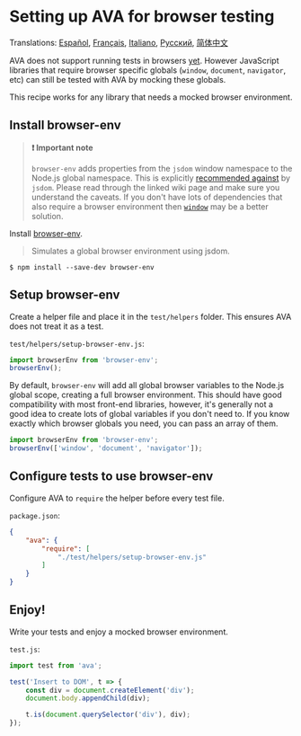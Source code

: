 # Setting up AVA for browser testing

Translations: [Español](https://github.com/avajs/ava-docs/blob/master/es_ES/docs/recipes/browser-testing.md), [Français](https://github.com/avajs/ava-docs/blob/master/fr_FR/docs/recipes/browser-testing.md), [Italiano](https://github.com/avajs/ava-docs/blob/master/it_IT/docs/recipes/browser-testing.md), [Русский](https://github.com/avajs/ava-docs/blob/master/ru_RU/docs/recipes/browser-testing.md), [简体中文](https://github.com/avajs/ava-docs/blob/master/zh_CN/docs/recipes/browser-testing.md)

AVA does not support running tests in browsers [yet](https://github.com/avajs/ava/issues/24). However JavaScript libraries that require browser specific globals (`window`, `document`, `navigator`, etc) can still be tested with AVA by mocking these globals.

This recipe works for any library that needs a mocked browser environment.

## Install browser-env

> **❗️ Important note**
>
>`browser-env` adds properties from the `jsdom` window namespace to the Node.js global namespace. This is explicitly [recommended against](https://github.com/tmpvar/jsdom/wiki/Don't-stuff-jsdom-globals-onto-the-Node-global) by `jsdom`. Please read through the linked wiki page and make sure you understand the caveats. If you don't have lots of dependencies that also require a browser environment then [`window`](https://github.com/lukechilds/window#universal-testing-pattern) may be a better solution.

Install [browser-env](https://github.com/lukechilds/browser-env).

> Simulates a global browser environment using jsdom.

```
$ npm install --save-dev browser-env
```

## Setup browser-env

Create a helper file and place it in the `test/helpers` folder. This ensures AVA does not treat it as a test.

`test/helpers/setup-browser-env.js`:

```js
import browserEnv from 'browser-env';
browserEnv();
```

By default, `browser-env` will add all global browser variables to the Node.js global scope, creating a full browser environment. This should have good compatibility with most front-end libraries, however, it's generally not a good idea to create lots of global variables if you don't need to. If you know exactly which browser globals you need, you can pass an array of them.

```js
import browserEnv from 'browser-env';
browserEnv(['window', 'document', 'navigator']);
```

## Configure tests to use browser-env

Configure AVA to `require` the helper before every test file.

`package.json`:

```json
{
	"ava": {
		"require": [
			"./test/helpers/setup-browser-env.js"
		]
	}
}
```

## Enjoy!

Write your tests and enjoy a mocked browser environment.

`test.js`:

```js
import test from 'ava';

test('Insert to DOM', t => {
	const div = document.createElement('div');
	document.body.appendChild(div);

	t.is(document.querySelector('div'), div);
});
```
